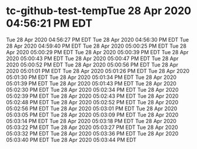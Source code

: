 # tc-github-test-tempTue 28 Apr 2020 04:56:21 PM EDT
Tue 28 Apr 2020 04:56:27 PM EDT
Tue 28 Apr 2020 04:56:30 PM EDT
Tue 28 Apr 2020 04:59:40 PM EDT
Tue 28 Apr 2020 05:00:25 PM EDT
Tue 28 Apr 2020 05:00:29 PM EDT
Tue 28 Apr 2020 05:00:39 PM EDT
Tue 28 Apr 2020 05:00:43 PM EDT
Tue 28 Apr 2020 05:00:47 PM EDT
Tue 28 Apr 2020 05:00:52 PM EDT
Tue 28 Apr 2020 05:00:56 PM EDT
Tue 28 Apr 2020 05:01:01 PM EDT
Tue 28 Apr 2020 05:01:26 PM EDT
Tue 28 Apr 2020 05:01:30 PM EDT
Tue 28 Apr 2020 05:01:34 PM EDT
Tue 28 Apr 2020 05:01:39 PM EDT
Tue 28 Apr 2020 05:01:43 PM EDT
Tue 28 Apr 2020 05:02:30 PM EDT
Tue 28 Apr 2020 05:02:34 PM EDT
Tue 28 Apr 2020 05:02:39 PM EDT
Tue 28 Apr 2020 05:02:43 PM EDT
Tue 28 Apr 2020 05:02:48 PM EDT
Tue 28 Apr 2020 05:02:52 PM EDT
Tue 28 Apr 2020 05:02:56 PM EDT
Tue 28 Apr 2020 05:03:01 PM EDT
Tue 28 Apr 2020 05:03:05 PM EDT
Tue 28 Apr 2020 05:03:09 PM EDT
Tue 28 Apr 2020 05:03:14 PM EDT
Tue 28 Apr 2020 05:03:18 PM EDT
Tue 28 Apr 2020 05:03:22 PM EDT
Tue 28 Apr 2020 05:03:27 PM EDT
Tue 28 Apr 2020 05:03:32 PM EDT
Tue 28 Apr 2020 05:03:36 PM EDT
Tue 28 Apr 2020 05:03:40 PM EDT
Tue 28 Apr 2020 05:03:44 PM EDT
